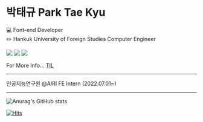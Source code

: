 # 박태규 Park Tae Kyu

💻 Font-end Developer<br/>
:pencil2: Hankuk University of Foreign Studies Computer Engineer


<img src="https://img.shields.io/badge/javascript-F7DF1E?style=for-the-badge&logo=javascript&logoColor=black"> <img src="https://img.shields.io/badge/vue.js-4FC08D?style=for-the-badge&logo=vue.js&logoColor=white"> <img src="https://img.shields.io/badge/vuetify-1867C0?style=for-the-badge&logo=vuetify&logoColor=white"> 

For More Info... [TIL](https://ptq124.github.io/TIL/)

---

인공지능연구원 @AIRI FE Intern (2022.07.01~)

---

![Anurag's GitHub stats](https://github-readme-stats.vercel.app/api?username=ptq124&&show_icons=true&theme=tokyonight)


[![Hits](https://hits.seeyoufarm.com/api/count/incr/badge.svg?url=https%3A%2F%2Fgithub.com%2Fptq124&count_bg=%2379C83D&title_bg=%23555555&icon=&icon_color=%23E7E7E7&title=hits&edge_flat=false)](https://hits.seeyoufarm.com)


<!--
**ptq124/ptq124** is a ✨ _special_ ✨ repository because its `README.md` (this file) appears on your GitHub profile.

Here are some ideas to get you started:

- 🔭 I’m currently working on ...
- 🌱 I’m currently learning ...
- 👯 I’m looking to collaborate on ...
- 🤔 I’m looking for help with ...
- 💬 Ask me about ...
- 📫 How to reach me: ...
- 😄 Pronouns: ...
- ⚡ Fun fact: ...
-->

